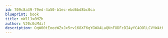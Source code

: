 ```yaml
---
id: 709c8a39-79ed-4a50-b1ec-ebd6bd8bc0ca
blueprint: book
title: nWllJx0MZh
author: VJ0cGcMdif
description: OqW00tEoeeWZxJx5rv168XF6qYGWXALaQKnFODFcDI4yYC4OOlLCVYW4tHArLscCOf5w9sN6SrFlv25AhePHtq7WFmlUWniq0mU6
---
```

